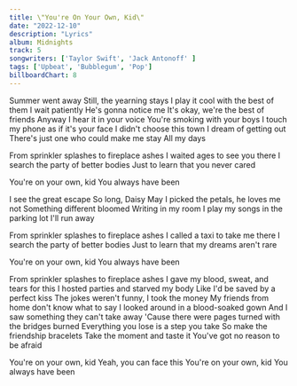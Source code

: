 ```yaml
---
title: \"You're On Your Own, Kid\"
date: "2022-12-10"
description: "Lyrics"
album: Midnights
track: 5
songwriters: ['Taylor Swift', 'Jack Antonoff' ]
tags: ['Upbeat', 'Bubblegum', 'Pop']
billboardChart: 8
---
```

<p className="verse-one">
Summer went away
Still, the yearning stays
I play it cool with the best of them
I wait patiently
He's gonna notice me
It's okay, we're the best of friends
Anyway
I hear it in your voice
You're smoking with your boys
I touch my phone as if it's your face
I didn't choose this town
I dream of getting out
There's just one who could make me stay
All my days
</p>
<p className="pre-chorus">
From sprinkler splashes to fireplace ashes
I waited ages to see you there
I search the party of better bodies
Just to learn that you never cared
</p>
<p className="chorus">
You're on your own, kid
You always have been
</p>
<p className="verse-two">
I see the great escape
So long, Daisy May
I picked the petals, he loves me not
Something different bloomed
Writing in my room
I play my songs in the parking lot
I'll run away
</p>
<p className="pre-chorus">
From sprinkler splashes to fireplace ashes
I called a taxi to take me there
I search the party of better bodies
Just to learn that my dreams aren't rare
</p>
<p className="chorus">
You're on your own, kid
You always have been
</p>
<p className="bridge">
From sprinkler splashes to fireplace ashes
I gave my blood, sweat, and tears for this
I hosted parties and starved my body
Like I'd be saved by a perfect kiss
The jokes weren't funny, I took the money
My friends from home don't know what to say
I looked around in a blood-soaked gown
And I saw something they can't take away
'Cause there were pages turned with the bridges burned
Everything you lose is a step you take
So make the friendship bracelets
Take the moment and taste it
You've got no reason to be afraid
</p>
<p className="chorus">
You're on your own, kid
Yeah, you can face this
You're on your own, kid
You always have been
</p>
